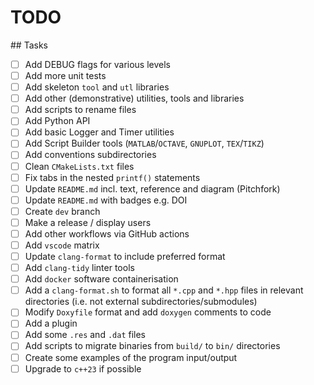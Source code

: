 # TODO

## Tasks
- [ ] Add DEBUG flags for various levels
- [ ] Add more unit tests
- [ ] Add skeleton `tool` and `utl` libraries
- [ ] Add other (demonstrative) utilities, tools and libraries
- [ ] Add scripts to rename files
- [ ] Add Python API
- [ ] Add basic Logger and Timer utilities
- [ ] Add Script Builder tools (`MATLAB`/`OCTAVE`, `GNUPLOT`, `TEX`/`TIKZ`)
- [ ] Add conventions subdirectories
- [ ] Clean `CMakeLists.txt` files
- [ ] Fix tabs in the nested `printf()` statements
- [ ] Update `README.md` incl. text, reference and diagram (Pitchfork)
- [ ] Update `README.md` with badges e.g. DOI
- [ ] Create `dev` branch
- [ ] Make a release / display users
- [ ] Add other workflows via GitHub actions
- [ ] Add `vscode` matrix
- [ ] Update `clang-format` to include preferred format
- [ ] Add `clang-tidy` linter tools
- [ ] Add `docker` software containerisation
- [ ] Add a `clang-format.sh` to format all `*.cpp` and `*.hpp` files in relevant directories (i.e. not external subdirectories/submodules)
- [ ] Modify `Doxyfile` format and add `doxygen` comments to code
- [ ] Add a plugin
- [ ] Add some `.res` and `.dat` files
- [ ] Add scripts to migrate binaries from `build/` to `bin/` directories
- [ ] Create some examples of the program input/output
- [ ] Upgrade to `c++23` if possible